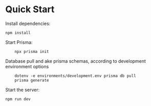 # Quick Start
Install dependencies:

```
npm install
```

Start Prisma:

```
    npx prisma init
```
Database pull and ake prisma schemas, according to development environment options

```
    dotenv -e environments/development.env prisma db pull
    prisma generate
```

Start the server:

```
npm run dev
````
